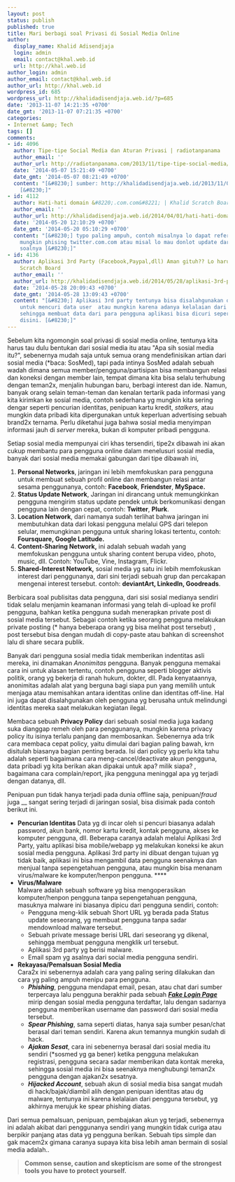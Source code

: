 ```yaml
---
layout: post
status: publish
published: true
title: Mari berbagi soal Privasi di Sosial Media Online
author:
  display_name: Khalid Adisendjaja
  login: admin
  email: contact@khal.web.id
  url: http://khal.web.id
author_login: admin
author_email: contact@khal.web.id
author_url: http://khal.web.id
wordpress_id: 685
wordpress_url: http://khalidadisendjaja.web.id/?p=685
date: '2013-11-07 14:21:35 +0700'
date_gmt: '2013-11-07 07:21:35 +0700'
categories:
- Internet &amp; Tech
tags: []
comments:
- id: 4096
  author: Tipe-tipe Social Media dan Aturan Privasi | radiotanpanama
  author_email: ''
  author_url: http://radiotanpanama.com/2013/11/tipe-tipe-social-media/
  date: '2014-05-07 15:21:49 +0700'
  date_gmt: '2014-05-07 08:21:49 +0700'
  content: "[&#8230;] sumber: http://khalidadisendjaja.web.id/2013/11/07/mari-berbagi-soal-privasi-di-sosial-media-online/
    [&#8230;]"
- id: 4112
  author: Hati-hati domain &#8220;.com.com&#8221; | Khalid Scratch Board
  author_email: ''
  author_url: http://khalidadisendjaja.web.id/2014/04/01/hati-hati-domain-com-com/
  date: '2014-05-20 12:10:29 +0700'
  date_gmt: '2014-05-20 05:10:29 +0700'
  content: "[&#8230;] typo paling ampuh, contoh misalnya lo dapat referensi email user@yahoo.com.com ato
    mungkin phising twitter.com.com atau misal lo mau donlot update dari microsoft.com.com huahahahaaa
    soalnya [&#8230;]"
- id: 4136
  author: Aplikasi 3rd Party (Facebook,Paypal,dll) Aman gituh?? Lo harus tahu! | Khalid
    Scratch Board
  author_email: ''
  author_url: http://khalidadisendjaja.web.id/2014/05/28/aplikasi-3rd-party-facebookpaypaldll-aman-gituh-lo-harus-tahu/
  date: '2014-05-28 20:09:43 +0700'
  date_gmt: '2014-05-28 13:09:43 +0700'
  content: "[&#8230;] Aplikasi 3rd party tentunya bisa disalahgunakan oleh pembuatnya
    untuk mencuri data user  atau mungkin karena adanya kelalaian dari pembuatnya
    sehingga membuat data dari para pengguna aplikasi bisa dicuri seperti dijelaskan
    disini. [&#8230;]"
---
```

Sebelum kita ngomongin soal privasi di sosial media online, tentunya kita harus tau dulu bentukan dari sosial media itu atau "Apa sih sosial media itu?", sebenernya mudah saja untuk semua orang mendefinisikan artian dari sosial media (\*baca: SosMed), tapi pada intinya SosMed adalah sebuah wadah dimana semua member/pengguna/partisipan bisa membangun relasi dan koneksi dengan member lain, tempat dimana kita bisa selalu terhubung dengan teman2x, menjalin hubungan baru, berbagi interest dan ide. Namun, banyak orang selain teman-teman dan kenalan tertarik pada informasi yang kita kirimkan ke sosial media, contoh sederhana yg mungkin kita sering dengar seperti pencurian identitas, penipuan kartu kredit, _stalkers,_ atau mungkin data pribadi kita dipergunakan untuk keperluan advertising sebuah brand2x ternama. Perlu diketahui juga bahwa sosial media menyimpan informasi jauh di _server_ mereka, bukan di komputer pribadi pengguna.

Setiap sosial media mempunyai ciri khas tersendiri, tipe2x dibawah ini akan cukup membantu para pengguna online dalam menelusuri sosial media, banyak dari sosial media memakai gabungan dari tipe dibawah ini,

1. **Personal Networks**, jaringan ini lebih memfokuskan para pengguna untuk membuat sebuah profil online dan membangun relasi antar sesama penggunanya, contoh: **Facebook**, **Friendster**, **MySpace.**
2. **Status Update Network**, Jaringan ini dirancang untuk memungkinkan pengguna mengirim status update pendek untuk berkomunikasi dengan pengguna lain dengan cepat, contoh: **Twitter**, **Plurk**.
3. **Location Network**, dari namanya sudah terlihat bahwa jaringan ini membutuhkan data dari lokasi pengguna melalui GPS dari telepon selular, memungkinan pengguna untuk sharing lokasi tertentu, contoh: **Foursquare, Google Latitude.**
4. **Content-Sharing Network,** ini adalah sebuah wadah yang memfokuskan pengguna untuk sharing content berupa video, photo, music, dll. Contoh: YouTube, Vine, Instagram, Flickr.
5. **Shared-Interest Network,** sosial media yg satu ini lebih memfokuskan interest dari penggunanya, dari sini terjadi sebuah grup dan percakapan mengenai interest tersebut. contoh: **deviantArt, LinkedIn, Goodreads**.

Berbicara soal publisitas data pengguna, dari sisi sosial medianya sendiri tidak selalu menjamin keamanan informasi yang telah di-upload ke profil pengguna, bahkan ketika pengguna sudah menerapkan private post di sosial media tersebut. Sebagai contoh ketika seorang pengguna melakukan private posting (\* hanya beberapa orang yg bisa melihat post tersebut) , post tersebut bisa dengan mudah di copy-paste atau bahkan di screenshot lalu di share secara publik.

Banyak dari pengguna sosial media tidak memberikan indentitas asli mereka, ini dinamakan _Anonimitas_ pengguna. Banyak pengguna memakai cara ini untuk alasan tertentu, contoh pengguna seperti blogger aktivis politik, orang yg bekerja di ranah hukum, dokter, dll. Pada kenyataannya, anonimitas adalah alat yang berguna bagi siapa pun yang memilih untuk menjaga atau memisahkan antara identitas online dan identitas off-line. Hal ini juga dapat disalahgunakan oleh pengguna yg berusaha untuk melindungi identitas mereka saat melakukan kegiatan ilegal.

Membaca sebuah **Privacy Policy** dari sebuah sosial media juga kadang suka dianggap remeh oleh para penggunanya, mungkin karena privacy policy itu isinya terlalu panjang dan membosankan. Sebenernya ada trik cara membaca cepat policy, yaitu dimulai dari bagian paling bawah, krn disitulah biasanya bagian penting berada. Isi dari policy yg perlu kita tahu adalah seperti bagaimana cara meng-cancel/deactivate akun pengguna, data pribadi yg kita berikan akan dipakai untuk apa? milik siapa? , bagaimana cara complain/report, jika pengguna meninggal apa yg terjadi dengan datanya, dll.

Penipuan pun tidak hanya terjadi pada dunia offline saja, penipuan/_fraud_ juga __ sangat sering terjadi di jaringan sosial, bisa disimak pada contoh berikut ini.

- **Pencurian Identitas** Data yg di incar oleh si pencuri biasanya adalah password, akun bank, nomor kartu kredit, kontak pengguna, akses ke komputer pengguna, dll. Beberapa caranya adalah melalui Aplikasi 3rd Party, yaitu aplikasi bisa mobile/webapp yg melakukan koneksi ke akun sosial media pengguna. Aplikasi 3rd party ini dibuat dengan tujuan yg tidak baik, aplikasi ini bisa mengambil data pengguna seenaknya dan menjual tanpa sepengetahuan pengguna, atau mungkin bisa menanam virus/malware ke komputer/henpon pengguna. ****
- **Virus/Malware**  
 Malware adalah sebuah software yg bisa mengoperasikan komputer/henpon pengguna tanpa sepengetahuan pengguna, masuknya malware ini biasanya dipicu dari pengguna sendiri, contoh: 
  - Pengguna meng-klik sebuah Short URL yg berada pada Status update seseorang, yg membuat pengguna tanpa sadar mendownload malware tersebut.
  - Sebuah private message berisi URL dari seseorang yg dikenal, sehingga membuat pengguna mengklik url tersebut.
  - Aplikasi 3rd party yg berisi malware.
  - Email spam yg asalnya dari social media pengguna sendiri.
- **Rekayasa/Pemalsuan Sosial Media**  
 Cara2x ini sebenernya adalah cara yang paling sering dilakukan dan cara yg paling ampuh menipu para pengguna. 
  - **_Phishing_**, pengguna mendapat email, pesan, atau chat dari sumber terpercaya lalu pengguna berakhir pada sebuah [_**Fake Login Page**_](http://en.wikipedia.org/wiki/Phishing) mirip dengan sosial media pengguna terdaftar, lalu dengan sadarnya pengguna memberikan username dan password dari sosial media tersebut.
  - _**Spear Phishing**_, sama seperti diatas, hanya saja sumber pesan/chat berasal dari teman sendiri. Karena akun temannya mungkin sudah di hack.
  - _**Ajakan Sesat**_, cara ini sebenernya berasal dari sosial media itu sendiri (\*sosmed yg ga bener) ketika pengguna melakukan registrasi, pengguna secara sadar memberikan data kontak mereka, sehingga sosial media ini bisa seenaknya menghubungi teman2x pengguna dengan ajakan2x sesatnya.
  - _**Hijacked Account**_, sebuah akun di sosial media bisa sangat mudah di hack/bajak/diambil alih dengan penipuan identitas atau dg malware, tentunya ini karena kelalaian dari pengguna tersebut, yg akhirnya merujuk ke spear phishing diatas.

Dari semua pemalsuan, penipuan, pembajakan akun yg terjadi, sebenernya ini adalah akibat dari penggunanya sendiri yang mungkin tidak curiga atau berpikir panjang atas data yg pengguna berikan. Sebuah tips simple dan gak macem2x gimana caranya supaya kita bisa lebih aman bermain di sosial media adalah..

> **Common sense, caution and skepticism are some of the strongest tools you have to protect yourself.**